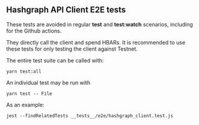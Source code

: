 ## Hashgraph API Client E2E tests

These tests are avoided in regular **test** and **test:watch** scenarios, including for the Github actions.

They directly call the client and spend HBARs. It is recommended to use these tests for only testing the client against Testnet.

The entire test suite can be called with:

```
yarn test:all
```

An individual test may be run with 


```
yarn test -- File
```

As an example:

```
jest --findRelatedTests __tests__/e2e/hashgraph_client.test.js
```
